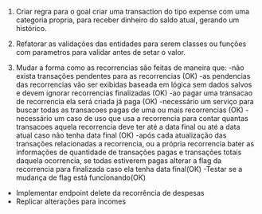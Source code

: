 1. Criar regra para o goal criar uma transaction do tipo expense com uma categoria propria, para receber dinheiro do saldo atual, gerando um histórico.

2. Refatorar as validações das entidades para serem classes ou funções com parametros para validar antes de setar o valor.

3. Mudar a forma como as recorrencias são feitas de maneira que:
-não exista transações pendentes para as recorrencias (OK)
-as pendencias das recorrencias vão ser exibidas baseada em lógica sem dados salvos e devem ignorar recorrencias finalizadas (OK)
-ao pagar uma transacao de recorrencia ela será criada já paga (OK)
-necessário um serviço para buscar todas as transacoes pagas de uma ou mais recorrencias (OK)
-necessário um caso de uso que usa a recorrencia para contar quantas transacoes aquela recorrencia deve ter até a data final ou até a data atual caso não tenha data final (OK)
-após cada atualização das transações relacionadas a recorrencia, ou a própria recorrencia bater as informações de quantidade de transações pagas e transações totais daquela ocorrencia, se todas estiverem pagas alterar a flag da recorrencia para finalizada caso ela tenha data final(OK)
-Testar se a mudança de flag está funcionando(OK)
- Implementar endpoint delete da recorrência de despesas
- Replicar alterações para incomes


